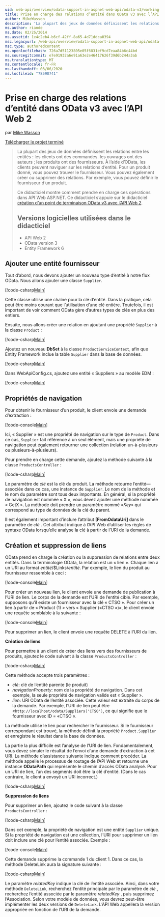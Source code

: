 ```yaml
---
uid: web-api/overview/odata-support-in-aspnet-web-api/odata-v3/working-with-entity-relations
title: Prise en charge des relations d’entité dans OData v3 avec l’API Web 2 | Microsoft Docs
author: MikeWasson
description: 'La plupart des jeux de données définissent les relations entre les entités : les clients ont des commandes. les ouvrages ont des auteurs ; les produits ont des fournisseurs. À l’aide d’OData, les clients peuvent naviguer...'
ms.author: riande
ms.date: 02/26/2014
ms.assetid: 1e4c2eb4-b6cf-42ff-8a65-4d71ddca0394
msc.legacyurl: /web-api/overview/odata-support-in-aspnet-web-api/odata-v3/working-with-entity-relations
msc.type: authoredcontent
ms.openlocfilehash: 726a7d51123805e05f6831ef9cd7eaa84b6c44bd
ms.sourcegitcommit: e7e91932a6e91a63e2e46417626f39d6b244a3ab
ms.translationtype: MT
ms.contentlocale: fr-FR
ms.lasthandoff: 03/06/2020
ms.locfileid: "78598741"
---
```

# <a name="supporting-entity-relations-in-odata-v3-with-web-api-2"></a>Prise en charge des relations d’entité dans OData v3 avec l’API Web 2

par [Mike Wasson](https://github.com/MikeWasson)

[Télécharger le projet terminé](https://code.msdn.microsoft.com/ASPNET-Web-API-OData-cecdb524)

> La plupart des jeux de données définissent les relations entre les entités : les clients ont des commandes. les ouvrages ont des auteurs ; les produits ont des fournisseurs. À l’aide d’OData, les clients peuvent naviguer sur les relations d’entité. Pour un produit donné, vous pouvez trouver le fournisseur. Vous pouvez également créer ou supprimer des relations. Par exemple, vous pouvez définir le fournisseur d’un produit.
> 
> Ce didacticiel montre comment prendre en charge ces opérations dans API Web ASP.NET. Ce didacticiel s’appuie sur le didacticiel [création d’un point de terminaison OData v3 avec l’API Web 2](creating-an-odata-endpoint.md).
> 
> ## <a name="software-versions-used-in-the-tutorial"></a>Versions logicielles utilisées dans le didacticiel
> 
> 
> - API Web 2
> - OData version 3
> - Entity Framework 6

## <a name="add-a-supplier-entity"></a>Ajouter une entité fournisseur

Tout d’abord, nous devons ajouter un nouveau type d’entité à notre flux OData. Nous allons ajouter une classe `Supplier`.

[!code-csharp[Main](working-with-entity-relations/samples/sample1.cs)]

Cette classe utilise une chaîne pour la clé d’entité. Dans la pratique, cela peut être moins courant que l’utilisation d’une clé entière. Toutefois, il est important de voir comment OData gère d’autres types de clés en plus des entiers.

Ensuite, nous allons créer une relation en ajoutant une propriété `Supplier` à la classe `Product` :

[!code-csharp[Main](working-with-entity-relations/samples/sample2.cs)]

Ajoutez un nouveau **DbSet** à la classe `ProductServiceContext`, afin que Entity Framework inclue la table `Supplier` dans la base de données.

[!code-csharp[Main](working-with-entity-relations/samples/sample3.cs?highlight=9)]

Dans WebApiConfig.cs, ajoutez une entité « Suppliers » au modèle EDM :

[!code-csharp[Main](working-with-entity-relations/samples/sample4.cs?highlight=4)]

## <a name="navigation-properties"></a>Propriétés de navigation

Pour obtenir le fournisseur d’un produit, le client envoie une demande d’extraction :

[!code-console[Main](working-with-entity-relations/samples/sample5.cmd)]

Ici, « Supplier » est une propriété de navigation sur le type de `Product`. Dans ce cas, `Supplier` fait référence à un seul élément, mais une propriété de navigation peut également retourner une collection (relation un-à-plusieurs ou plusieurs-à-plusieurs).

Pour prendre en charge cette demande, ajoutez la méthode suivante à la classe `ProductsController` :

[!code-csharp[Main](working-with-entity-relations/samples/sample6.cs)]

Le paramètre de *clé* est la clé du produit. La méthode retourne l’entité&#8212;associée dans ce cas, une instance de `Supplier`. Le nom de la méthode et le nom du paramètre sont tous deux importants. En général, si la propriété de navigation est nommée « X », vous devez ajouter une méthode nommée « GetX ». La méthode doit prendre un paramètre nommé «*Key*» qui correspond au type de données de la clé du parent.

Il est également important d’inclure l’attribut **[FromOdataUri]** dans le paramètre de *clé* . Cet attribut indique à l’API Web d’utiliser les règles de syntaxe OData lorsqu’elle analyse la clé à partir de l’URI de la demande.

## <a name="creating-and-deleting-links"></a>Création et suppression de liens

OData prend en charge la création ou la suppression de relations entre deux entités. Dans la terminologie OData, la relation est un « lien ». Chaque lien a un URI au format *entité*/$Links/*entité*. Par exemple, le lien du produit au fournisseur ressemble à ceci :

[!code-console[Main](working-with-entity-relations/samples/sample7.cmd)]

Pour créer un nouveau lien, le client envoie une demande de publication à l’URI de lien. Le corps de la demande est l’URI de l’entité cible. Par exemple, supposons qu’il existe un fournisseur avec la clé « CTSO ». Pour créer un lien à partir de « Product (1) » vers « Supplier («CTSO »)», le client envoie une requête semblable à la suivante :

[!code-console[Main](working-with-entity-relations/samples/sample8.cmd)]

Pour supprimer un lien, le client envoie une requête DELETE à l’URI du lien.

**Création de liens**

Pour permettre à un client de créer des liens vers des fournisseurs de produits, ajoutez le code suivant à la classe `ProductsController` :

[!code-csharp[Main](working-with-entity-relations/samples/sample9.cs)]

Cette méthode accepte trois paramètres :

- *clé*: clé de l’entité parente (le produit)
- *navigationProperty*: nom de la propriété de navigation. Dans cet exemple, la seule propriété de navigation valide est « Supplier ».
- *lien*: URI OData de l’entité associée. Cette valeur est extraite du corps de la demande. Par exemple, l’URI de lien peut être «`http://localhost/odata/Suppliers('CTSO')`, ce qui signifie que le fournisseur avec ID = «CTSO ».

La méthode utilise le lien pour rechercher le fournisseur. Si le fournisseur correspondant est trouvé, la méthode définit la propriété `Product.Supplier` et enregistre le résultat dans la base de données.

La partie la plus difficile est l’analyse de l’URI de lien. Fondamentalement, vous devez simuler le résultat de l’envoi d’une demande d’extraction à cet URI. La méthode d’assistance suivante indique comment procéder. La méthode appelle le processus de routage de l’API Web et retourne une instance **ODataPath** qui représente le chemin d’accès OData analysé. Pour un URI de lien, l’un des segments doit être la clé d’entité. (Dans le cas contraire, le client a envoyé un URI incorrect.)

[!code-csharp[Main](working-with-entity-relations/samples/sample10.cs)]

**Suppression de liens**

Pour supprimer un lien, ajoutez le code suivant à la classe `ProductsController` :

[!code-csharp[Main](working-with-entity-relations/samples/sample11.cs)]

Dans cet exemple, la propriété de navigation est une entité `Supplier` unique. Si la propriété de navigation est une collection, l’URI pour supprimer un lien doit inclure une clé pour l’entité associée. Exemple :

[!code-console[Main](working-with-entity-relations/samples/sample12.cmd)]

Cette demande supprime la commande 1 du client 1. Dans ce cas, la méthode DeleteLink aura la signature suivante :

[!code-csharp[Main](working-with-entity-relations/samples/sample13.cs)]

Le paramètre *relatedKey* indique la clé de l’entité associée. Ainsi, dans votre méthode `DeleteLink`, recherchez l’entité principale par le paramètre de *clé* , recherchez l’entité associée par le paramètre *relatedKey* , puis supprimez l’Association. Selon votre modèle de données, vous devrez peut-être implémenter les deux versions de `DeleteLink`. L’API Web appellera la version appropriée en fonction de l’URI de la demande.
